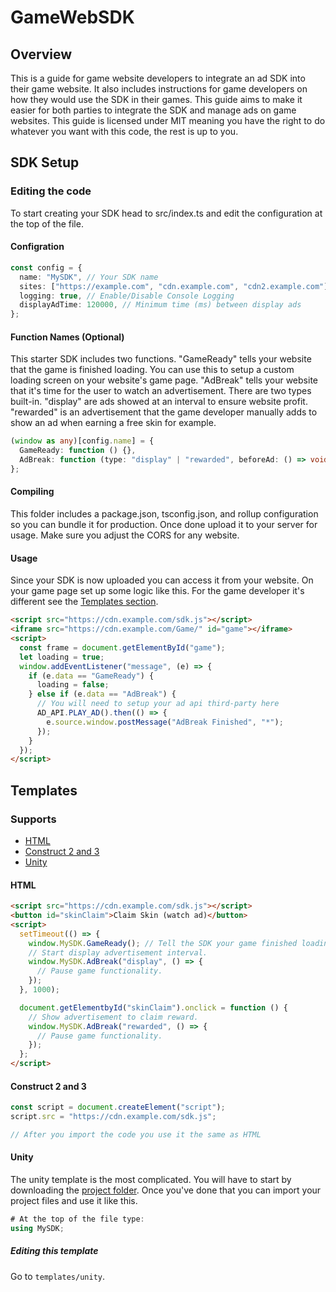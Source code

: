 # GameWebSDK

## Overview

This is a guide for game website developers to integrate an ad SDK into their game website. It also includes instructions for game developers on how they would use the SDK in their games. This guide aims to make it easier for both parties to integrate the SDK and manage ads on game websites. This guide is licensed under MIT meaning you have the right to do whatever you want with this code, the rest is up to you.

## SDK Setup

### Editing the code

To start creating your SDK head to src/index.ts and edit the configuration at the top of the file.

#### Configration

```typescript
const config = {
  name: "MySDK", // Your SDK name
  sites: ["https://example.com", "cdn.example.com", "cdn2.example.com"], // Allowed sites (Sitelock will redirect to the first index.)
  logging: true, // Enable/Disable Console Logging
  displayAdTime: 120000, // Minimum time (ms) between display ads
};
```

#### Function Names (Optional)

This starter SDK includes two functions. "GameReady" tells your website that the game is finished loading. You can use this to setup a custom loading screen on your website's game page. "AdBreak" tells your website that it's time for the user to watch an advertisement. There are two types built-in. "display" are ads showed at an interval to ensure website profit. "rewarded" is an advertisement that the game developer manually adds to show an ad when earning a free skin for example.

```typescript
(window as any)[config.name] = {
  GameReady: function () {},
  AdBreak: function (type: "display" | "rewarded", beforeAd: () => void) {},
};
```

#### Compiling

This folder includes a package.json, tsconfig.json, and rollup configuration so you can bundle it for production. Once done upload it to your server for usage. Make sure you adjust the CORS for any website.

#### Usage

Since your SDK is now uploaded you can access it from your website. On your game page set up some logic like this. For the game developer it's different see the [Templates section](#Templates).

```html
<script src="https://cdn.example.com/sdk.js"></script>
<iframe src="https://cdn.example.com/Game/" id="game"></iframe>
<script>
  const frame = document.getElementById("game");
  let loading = true;
  window.addEventListener("message", (e) => {
    if (e.data == "GameReady") {
      loading = false;
    } else if (e.data == "AdBreak") {
      // You will need to setup your ad api third-party here
      AD_API.PLAY_AD().then(() => {
        e.source.window.postMessage("AdBreak Finished", "*");
      });
    }
  });
</script>
```

## Templates

### Supports

- [HTML](#html)
- [Construct 2 and 3](#construct-2-and-3)
- [Unity](#unity)

#### HTML

```html
<script src="https://cdn.example.com/sdk.js"></script>
<button id="skinClaim">Claim Skin (watch ad)</button>
<script>
  setTimeout(() => {
    window.MySDK.GameReady(); // Tell the SDK your game finished loading
    // Start display advertisement interval.
    window.MySDK.AdBreak("display", () => {
      // Pause game functionality.
    });
  }, 1000);

  document.getElementbyId("skinClaim").onclick = function () {
    // Show advertisement to claim reward.
    window.MySDK.AdBreak("rewarded", () => {
      // Pause game functionality.
    });
  };
</script>
```

#### Construct 2 and 3

```javascript
const script = document.createElement("script");
script.src = "https://cdn.example.com/sdk.js";

// After you import the code you use it the same as HTML
```

#### Unity

The unity template is the most complicated. You will have to start by downloading the [project folder](https://github.com/sudo-njr/GameWebSDK/blob/main/templates/unity). Once you've done that you can import your project files and use it like this.

```csharp
# At the top of the file type:
using MySDK;
```

##### Editing this template
Go to `templates/unity`. 